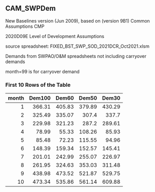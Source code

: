 ## CAM_SWPDem
New Baselines version (Jun 2009), based on (version 9B1) Common Assumptions CMP

2020D09E Level of Development Assumptions

source spreadsheet: FIXED_BST_SWP_SOD_2021DCR_Oct2021.xlsm



Demands from SWPAO/O&M spreadsheets not including carryover demands

month=99 is for carryover demand

### First 10 Rows of the Table
|   month |   Dem100 |   Dem60 |   Dem50 |   Dem30 |
|--------:|---------:|--------:|--------:|--------:|
|       1 |   366.31 |  405.83 |  379.89 |  430.29 |
|       2 |   325.49 |  335.07 |  307.4  |  337.7  |
|       3 |   229.98 |  321.23 |  287.2  |  289.61 |
|       4 |    78.99 |   55.33 |  108.26 |   85.93 |
|       5 |    85.48 |   72.23 |  115.55 |   94.96 |
|       6 |   148.39 |  159.34 |  152.57 |  145.41 |
|       7 |   201.01 |  242.99 |  255.07 |  226.97 |
|       8 |   261.95 |  324.63 |  353.03 |  311.48 |
|       9 |   438.98 |  473.52 |  521.87 |  529.75 |
|      10 |   473.34 |  535.86 |  561.14 |  609.88 |